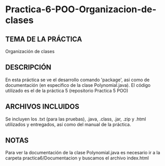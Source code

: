 # Practica-6-POO-Organizacion-de-clases

TEMA DE LA PRÁCTICA
--------------------------------------------------------------------------------------------------------------------------------------------------------
Organización de clases

DESCRIPCIÓN
--------------------------------------------------------------------------------------------------------------------------------------------------------
En esta práctica se ve el desarrollo comando 'package', asi como de documentación (en especifico de la clase Polynomial.java). El código utilizado es el de la práctica 5 (repositorio Practica 5 POO)

ARCHIVOS INCLUIDOS
--------------------------------------------------------------------------------------------------------------------------------------------------------
Se incluyen los .txt (para las pruebas), .java, .class, .jar, .zip y .html utilizados y entregados, así como del manual de la práctica.

NOTAS
--------------------------------------------------------------------------------------------------------------------------------------------------------
Para ver la documentación de la clase Polynomial.java es necesario ir a la carpeta practica6/Documentacion y buscamos el archivo index.html
